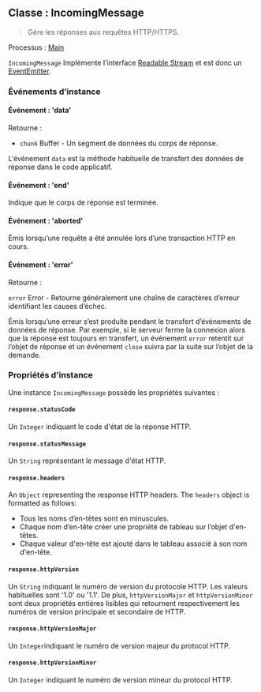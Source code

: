 ## Classe : IncomingMessage

> Gère les réponses aux requêtes HTTP/HTTPS.

Processus : [Main](../glossary.md#main-process)

`IncomingMessage` Implémente l'interface [Readable Stream](https://nodejs.org/api/stream.html#stream_readable_streams) et est donc un [EventEmitter](https://nodejs.org/api/events.html#events_class_eventemitter).

### Événements d’instance

#### Événement : 'data'

Retourne :

* `chunk` Buffer - Un segment de données du corps de réponse.

L'événement `data` est la méthode habituelle de transfert des données de réponse dans le code applicatif.

#### Événement : 'end'

Indique que le corps de réponse est terminée.

#### Événement : 'aborted'

Émis lorsqu’une requête a été annulée lors d’une transaction HTTP en cours.

#### Événement : 'error'

Retourne :

`error` Error - Retourne généralement une chaîne de caractères d’erreur identifiant les causes d’échec.

Émis lorsqu’une erreur s’est produite pendant le transfert d’événements de données de réponse. Par exemple, si le serveur ferme la connexion alors que la réponse est toujours en transfert, un événement `error` retentit sur l’objet de réponse et un événement `close` suivra par la suite sur l’objet de la demande.

### Propriétés d'instance

Une instance `IncomingMessage` possède les propriétés suivantes :

#### `response.statusCode`

Un `Integer` indiquant le code d'état de la réponse HTTP.

#### `response.statusMessage`

Un `String` représentant le message d'état HTTP.

#### `response.headers`

An `Object` representing the response HTTP headers. The `headers` object is formatted as follows:

* Tous les noms d’en-têtes sont en minuscules.
* Chaque nom d’en-tête créer une propriété de tableau sur l’objet d'en-têtes.
* Chaque valeur d'en-tête est ajouté dans le tableau associé à son nom d'en-tête.

#### `response.httpVersion`

Un `String` indiquant le numéro de version du protocole HTTP. Les valeurs habituelles sont '1.0' ou '1.1'. De plus, `httpVersionMajor` et `httpVersionMinor` sont deux propriétés entières lisibles qui retournent respectivement les numéros de version principale et secondaire de HTTP.

#### `response.httpVersionMajor`

Un `Integer`indiquant le numéro de version majeur du protocol HTTP.

#### `response.httpVersionMinor`

Un `Integer` indiquant le numéro de version mineur du protocol HTTP.
